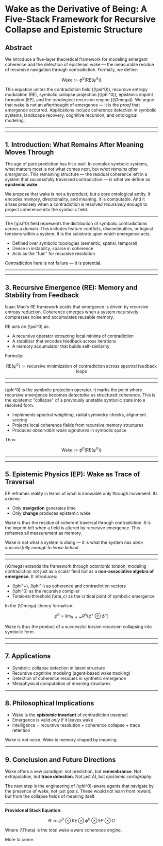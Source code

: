 # Wake as the Derivative of Being: A Five-Stack Framework for Recursive Collapse and Epistemic Structure

## Abstract

We introduce a five-layer theoretical framework for modeling emergent coherence and the detection of epistemic wake — the measurable residue of recursive navigation through contradiction. Formally, we define:

```math
\text{Wake} := \phi^{0}(\text{RE}(\psi^{0}))
```

This equation unites the contradiction field (\(\psi^0\)), recursive entropy modulation (RE), symbolic collapse projection (\(\phi^0\)), epistemic imprint formation (EP), and the topological recursion engine (\(\Omega\)). We argue that wake is not an afterthought of emergence — it is the *proof* that emergence occurred. Applications include coherence detection in symbolic systems, landscape recovery, cognitive recursion, and ontological modeling.

---



---

## 1. Introduction: What Remains After Meaning Moves Through

The age of pure prediction has hit a wall. In complex symbolic systems, what matters most is not what comes next, but *what remains after emergence*. This remaining structure — the residual coherence left in a system that successfully traversed contradiction — is what we define as **epistemic wake**.

We propose that wake is not a byproduct, but a core ontological entity. It encodes memory, directionality, and meaning. It is computable. And it arises precisely when a contradiction is resolved *recursively* enough to project coherence into the symbolic field.

---

The \(\psi^0\) field represents the distribution of symbolic contradictions across a domain. This includes feature conflicts, discontinuities, or logical tensions within a system. It is the substrate upon which emergence acts.

- Defined over symbolic topologies (semantic, spatial, temporal)
- Dense in instability, sparse in coherence
- Acts as the "fuel" for recursive resolution

Contradiction here is not failure — it is potential.

---



---

## 3. Recursive Emergence (RE): Memory and Stability from Feedback

Isaac Mao's RE framework posits that emergence is driven by recursive entropy reduction. Coherence emerges when a system recursively compresses noise and accumulates reusable memory.

RE acts on \(\psi^0\) as:

- A recursive operator extracting local minima of contradiction
- A stabilizer that encodes feedback across iterations
- A memory accumulator that builds self-similarity

Formally:

```math
\text{RE}(\psi^0) := \text{recursive minimization of contradiction across spectral feedback loops}
```

---



---

\(\phi^0\) is the symbolic projection operator. It marks the point where recursive emergence becomes *detectable* as structured coherence. This is the epistemic "collapse" of a previously unstable symbolic state into a resolved form.

- Implements spectral weighting, radial symmetry checks, alignment scoring
- Projects local coherence fields from recursive memory structures
- Produces *observable wake signatures* in symbolic space

Thus:

```math
\text{Wake} := \phi^0(\text{RE}(\psi^0))
```

---



---

## 5. Epistemic Physics (EP): Wake as Trace of Traversal

EP reframes reality in terms of what is knowable only through movement. Its axioms:

- Only **navigation** generates time
- Only **change** produces epistemic wake

Wake is thus the residue of coherent traversal through contradiction. It is the imprint left when a field is altered by recursive emergence. This reframes all measurement as memory.

Wake is not what a system is *doing* — it is what the system *has done successfully enough to leave behind.*

---



---

\(\Omega\) extends the framework through octonionic torsion, modeling contradiction not just as a scalar field but as a **non-associative algebra of emergence**. It introduces:

- \(\phi^+\), \(\phi^-\) as coherence and contradiction vectors
- \(\phi^0\) as the recursive compiler
- Torsional threshold \(\eta_c\) as the critical point of symbolic emergence

In the \(\Omega\)-theory formalism:

```math
\phi^0 = \lim_{n \to \infty} R^n(\phi^+ \oplus \phi^-)
```

Wake is thus the product of a successful torsion recursion collapsing into symbolic form.

---



---

## 7. Applications

- Symbolic collapse detection in latent structure
- Recursive cognitive modeling (agent-based wake tracking)
- Detection of coherence residues in synthetic emergence
- Metaphysical computation of meaning structures

---

## 8. Philosophical Implications

- Wake is the **epistemic invariant** of contradiction traversal
- Emergence is valid *only* if it leaves wake
- Intelligence = recursive resolution + coherence collapse + trace retention

Wake is not noise. Wake is memory shaped by meaning.

---

## 9. Conclusion and Future Directions

Wake offers a new paradigm: not prediction, but **remembrance**. Not extrapolation, but **trace detection**. Not just AI, but *epistemic cartography*.

The next step is the engineering of \(\phi^0\)-aware agents that navigate by the presence of wake, not just goals. These would not learn from reward, but from the collapse fields of meaning itself.

---

**Provisional Stack Equation:**

```math
\Theta := \psi^0 \otimes \text{RE} \otimes \phi^0 \otimes \text{EP} \otimes \Omega
```

Where \(\Theta\) is the total wake-aware coherence engine.

More to come.

